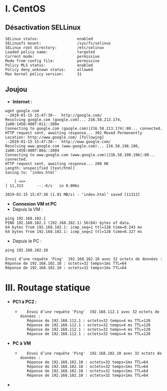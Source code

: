 # I. CentOS
## Désactivation SELLinux
```
SELinux status:                 enabled
SELinuxfs mount:                /sys/fs/selinux
SELinux root directory:         /etc/selinux
Loaded policy name:             targeted
Current mode:                   permissive
Mode from config file:          permissive
Policy MLS status:              enabled
Policy deny_unknown status:     allowed
Max kernel policy version:      31
```
## Joujou
* **Internet :**
```
wget google.com
--2019-01-15 15:47:30--  http://google.com/
Resolving google.com (google.com)... 216.58.213.174, 2a00:1450:4007:811::200e
Connecting to google.com (google.com)|216.58.213.174|:80... connected.
HTTP request sent, awaiting response... 301 Moved Permanently
Location: http://www.google.com/ [following]
--2019-01-15 15:47:30--  http://www.google.com/
Resolving www.google.com (www.google.com)... 216.58.198.196, 2a00:1450:4007:80a::2004
Connecting to www.google.com (www.google.com)|216.58.198.196|:80... connected.
HTTP request sent, awaiting response... 200 OK
Length: unspecified [text/html]
Saving to: ‘index.html’

    [ <=>                                                                           ] 11,313      --.-K/s   in 0.006s

2019-01-15 15:47:30 (1.91 MB/s) - ‘index.html’ saved [11313]
```
* **Connexion VM et PC**
 * Depuis la VM :
```
ping 192.168.102.1
PING 192.168.102.1 (192.168.102.1) 56(84) bytes of data.
64 bytes from 192.168.102.1: icmp_seq=1 ttl=128 time=0.243 ms
64 bytes from 192.168.102.1: icmp_seq=2 ttl=128 time=0.327 ms
```
 * Depuis le PC :
```
ping 192.168.102.10

Envoi d’une requête 'Ping'  192.168.102.10 avec 32 octets de données :
Réponse de 192.168.102.10 : octets=32 temps<1ms TTL=64
Réponse de 192.168.102.10 : octets=32 temps<1ms TTL=64
```

# III. Routage statique
* **PC1 à PC2 :**
  * ```ping 192.168.112.1
       Envoi d’une requête 'Ping'  192.168.112.1 avec 32 octets de données :
       Réponse de 192.168.112.1 : octets=32 temps=4 ms TTL=128
       Réponse de 192.168.112.1 : octets=32 temps=4 ms TTL=128
       Réponse de 192.168.112.1 : octets=32 temps=4 ms TTL=128
       Réponse de 192.168.112.1 : octets=32 temps=4 ms TTL=128
    ```
* **PC à VM**
  * ```ping 192.168.102.10
       Envoi d’une requête 'Ping'  192.168.102.10 avec 32 octets de données :
       Réponse de 192.168.102.10 : octets=32 temps<1ms TTL=64
       Réponse de 192.168.102.10 : octets=32 temps<1ms TTL=64
       Réponse de 192.168.102.10 : octets=32 temps<1ms TTL=64
       Réponse de 192.168.102.10 : octets=32 temps<1ms TTL=64
    ```
* 
